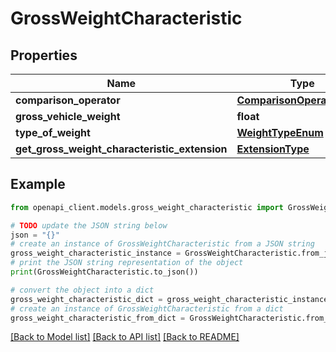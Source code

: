 # GrossWeightCharacteristic


## Properties

Name | Type | Description | Notes
------------ | ------------- | ------------- | -------------
**comparison_operator** | [**ComparisonOperatorEnum**](ComparisonOperatorEnum.md) |  | 
**gross_vehicle_weight** | **float** |  | [optional] 
**type_of_weight** | [**WeightTypeEnum**](WeightTypeEnum.md) |  | 
**get_gross_weight_characteristic_extension** | [**ExtensionType**](ExtensionType.md) |  | [optional] 

## Example

```python
from openapi_client.models.gross_weight_characteristic import GrossWeightCharacteristic

# TODO update the JSON string below
json = "{}"
# create an instance of GrossWeightCharacteristic from a JSON string
gross_weight_characteristic_instance = GrossWeightCharacteristic.from_json(json)
# print the JSON string representation of the object
print(GrossWeightCharacteristic.to_json())

# convert the object into a dict
gross_weight_characteristic_dict = gross_weight_characteristic_instance.to_dict()
# create an instance of GrossWeightCharacteristic from a dict
gross_weight_characteristic_from_dict = GrossWeightCharacteristic.from_dict(gross_weight_characteristic_dict)
```
[[Back to Model list]](../README.md#documentation-for-models) [[Back to API list]](../README.md#documentation-for-api-endpoints) [[Back to README]](../README.md)


